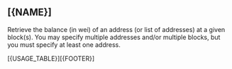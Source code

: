 ## [{NAME}]

Retrieve the balance (in wei) of an address (or list of addresses) at a given block(s). You may specify multiple addresses and/or multiple blocks, but you must 
specify at least one address.

[{USAGE_TABLE}][{FOOTER}]
